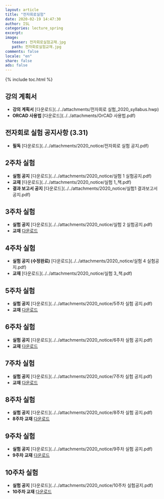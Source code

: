 ```yaml
---
layout: article
title: "전자회로실험"
date: 2020-02-19 14:47:30
author: ISL
categories: lecture_spring
excerpt: 
image:
   teaser: 전자회로실험교재.jpg
   path: 전자회로실험교재.jpg
comments: false
locale: "en"
share: false
ads: false
--- 
```


{% include toc.html %}

<!--예시-->
## 강의 계획서
* **강의 계획서** 
[다운로드](../../attachments/전자회로 실험_2020_syllabus.hwp) 
* **ORCAD 사용법**
[다운로드](../../attachments/OrCAD 사용법.pdf)   

## 전자회로 실험 공지사항 (3.31)
* **필독** [다운로드](../../attachments/2020_notice/전자회로 실험 공지.pdf) 


## 2주차 실험
* **실험 공지**
[다운로드](../../attachments/2020_notice/실험 1 실험공지.pdf) 
* **교재** [다운로드](../../attachments/2020_notice/실험 1_책.pdf) 
* **결과 보고서 공지** [다운로드](../../attachments/2020_notice/실험1 결과보고서 공지.pdf) 

## 3주차 실험
* **실험 공지**
[다운로드](../../attachments/2020_notice/실험 2 실험공지.pdf) 
* **교재** [다운로드](../../attachments/2020_notice/실험2_책.pdf) 

## 4주차 실험
* **실험 공지  (수정완료)**
[다운로드](../../attachments/2020_notice/실험 4 실험공지.pdf)
* **교재** [다운로드](../../attachments/2020_notice/실험 3_책.pdf) 

## 5주차 실험
* **실험 공지**
[다운로드](../../attachments/2020_notice/5주차 실험 공지.pdf) 
* **교재** [다운로드](../../attachments/2020_notice/5주차실험_책.pdf) 

## 6주차 실험
* **실험 공지**
[다운로드](../../attachments/2020_notice/6주차 실험 공지.pdf) 
* **교재** [다운로드](../../attachments/2020_notice/6주차실험_책.pdf) 

## 7주차 실험
* **실험 공지**
[다운로드](../../attachments/2020_notice/7주차 실험 공지.pdf) 
* **교재** [다운로드](../../attachments/2020_notice/7주차실험_책.pdf) 

## 8주차 실험
* **실험 공지**
[다운로드](../../attachments/2020_notice/8주차 실험 공지.pdf) 
* **8주차 교재** [다운로드](../../attachments/2020_notice/8주차실험_책.pdf)

## 9주차 실험
* **실험 공지**
[다운로드](../../attachments/2020_notice/9주차 실험 공지.pdf) 
* **9주차 교재** [다운로드](../../attachments/2020_notice/9주차실험_책.pdf)

## 10주차 실험
* **실험 공지**
[다운로드](../../attachments/2020_notice/10주차 실험공지.pdf) 
* **10주차 교재** [다운로드](../../attachments/2020_notice/10주차실험교재.pdf)